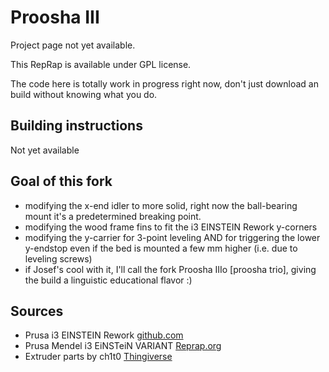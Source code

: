 Proosha III
=========================

Project page not yet available.

This RepRap is available under GPL license.

The code here is totally work in progress right now, don't just download an build without knowing what you do.


Building instructions
-------------------------

Not yet available


Goal of this fork
-------------------------

* modifying the x-end idler to more solid, right now the ball-bearing mount it's a predetermined breaking point.
* modifying the wood frame fins to fit the i3 EINSTEIN Rework y-corners
* modifying the y-carrier for 3-point leveling AND for triggering the lower y-endstop even if the bed is mounted a few mm higher (i.e. due to leveling screws)
* if Josef's cool with it, I'll call the fork Proosha IIIo [proosha trio], giving the build a linguistic educational flavor :)

Sources
-------------------------

* Prusa i3 EINSTEIN Rework [github.com](https://github.com/iamnotachoice/Prusai3_EINSTEIN_Reworked)
* Prusa Mendel i3 EiNSTeiN VARIANT [Reprap.org](http://reprap.org/wiki/Prusa_i3_Build_Manual#EiNSTeiN_VARIANT)
* Extruder parts by ch1t0 [Thingiverse](http://www.thingiverse.com/thing:76660)
